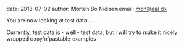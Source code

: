 date: 2013-07-02
author: Morten Bo Nielsen
email: mon@eal.dk

You are now looking at test data....

Currently, test data is - well - test data, but I will try to make it nicely wrapped copy'n'pastable examples

